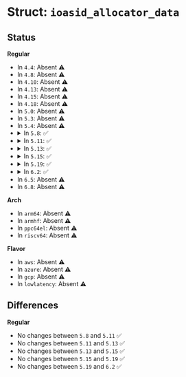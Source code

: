 # Struct: <code>ioasid_allocator_data</code>

## Status
<b>Regular</b>
<ul>
<li>
In <code>4.4</code>: Absent ⚠️
</li>
<li>
In <code>4.8</code>: Absent ⚠️
</li>
<li>
In <code>4.10</code>: Absent ⚠️
</li>
<li>
In <code>4.13</code>: Absent ⚠️
</li>
<li>
In <code>4.15</code>: Absent ⚠️
</li>
<li>
In <code>4.18</code>: Absent ⚠️
</li>
<li>
In <code>5.0</code>: Absent ⚠️
</li>
<li>
In <code>5.3</code>: Absent ⚠️
</li>
<li>
In <code>5.4</code>: Absent ⚠️
</li>
<li>
<details>
<summary>In <code>5.8</code>: ✅</summary>

```c
struct ioasid_allocator_data {
    struct ioasid_allocator_ops *ops;
    struct list_head list;
    struct list_head slist;
    long unsigned int flags;
    struct xarray xa;
    struct callback_head rcu;
};
```
</details>
</li>
<li>
<details>
<summary>In <code>5.11</code>: ✅</summary>

```c
struct ioasid_allocator_data {
    struct ioasid_allocator_ops *ops;
    struct list_head list;
    struct list_head slist;
    long unsigned int flags;
    struct xarray xa;
    struct callback_head rcu;
};
```
</details>
</li>
<li>
<details>
<summary>In <code>5.13</code>: ✅</summary>

```c
struct ioasid_allocator_data {
    struct ioasid_allocator_ops *ops;
    struct list_head list;
    struct list_head slist;
    long unsigned int flags;
    struct xarray xa;
    struct callback_head rcu;
};
```
</details>
</li>
<li>
<details>
<summary>In <code>5.15</code>: ✅</summary>

```c
struct ioasid_allocator_data {
    struct ioasid_allocator_ops *ops;
    struct list_head list;
    struct list_head slist;
    long unsigned int flags;
    struct xarray xa;
    struct callback_head rcu;
};
```
</details>
</li>
<li>
<details>
<summary>In <code>5.19</code>: ✅</summary>

```c
struct ioasid_allocator_data {
    struct ioasid_allocator_ops *ops;
    struct list_head list;
    struct list_head slist;
    long unsigned int flags;
    struct xarray xa;
    struct callback_head rcu;
};
```
</details>
</li>
<li>
<details>
<summary>In <code>6.2</code>: ✅</summary>

```c
struct ioasid_allocator_data {
    struct ioasid_allocator_ops *ops;
    struct list_head list;
    struct list_head slist;
    long unsigned int flags;
    struct xarray xa;
    struct callback_head rcu;
};
```
</details>
</li>
<li>
In <code>6.5</code>: Absent ⚠️
</li>
<li>
In <code>6.8</code>: Absent ⚠️
</li>
</ul>
<b>Arch</b>
<ul>
<li>
In <code>arm64</code>: Absent ⚠️
</li>
<li>
In <code>armhf</code>: Absent ⚠️
</li>
<li>
In <code>ppc64el</code>: Absent ⚠️
</li>
<li>
In <code>riscv64</code>: Absent ⚠️
</li>
</ul>
<b>Flavor</b>
<ul>
<li>
In <code>aws</code>: Absent ⚠️
</li>
<li>
In <code>azure</code>: Absent ⚠️
</li>
<li>
In <code>gcp</code>: Absent ⚠️
</li>
<li>
In <code>lowlatency</code>: Absent ⚠️
</li>
</ul>

## Differences
<b>Regular</b>
<ul>
<li>
No changes between <code>5.8</code> and <code>5.11</code> ✅
</li>
<li>
No changes between <code>5.11</code> and <code>5.13</code> ✅
</li>
<li>
No changes between <code>5.13</code> and <code>5.15</code> ✅
</li>
<li>
No changes between <code>5.15</code> and <code>5.19</code> ✅
</li>
<li>
No changes between <code>5.19</code> and <code>6.2</code> ✅
</li>
</ul>
